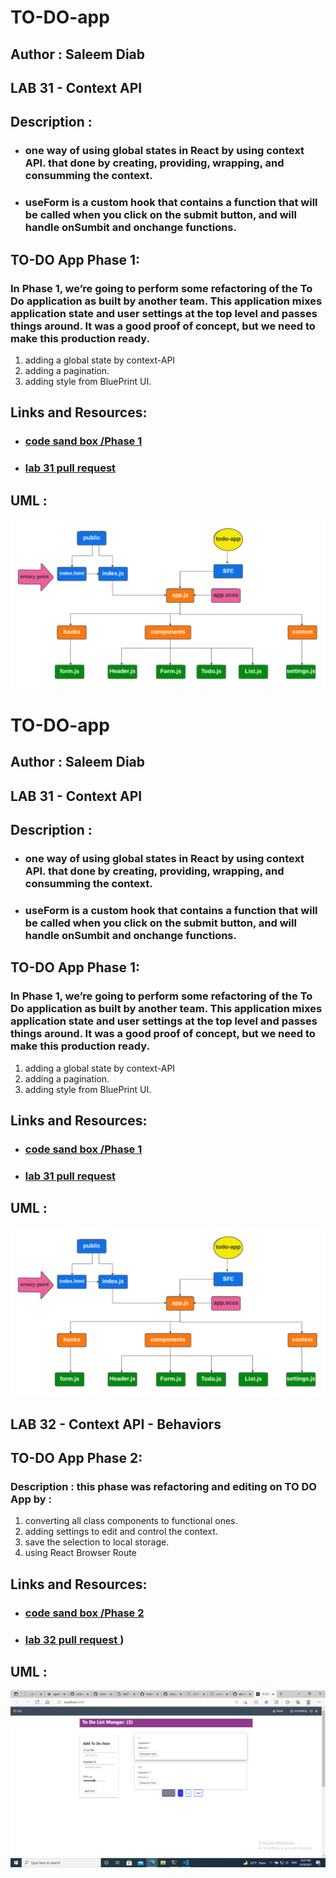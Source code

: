 # TO-DO-app


## Author : Saleem Diab 

## LAB 31 - Context API

## Description :

* ### one way of using global states in React by using context API. that done by creating, providing, wrapping, and consumming the context.

* ### useForm is a custom hook that contains a function that will be called when you click on the submit button, and will handle onSumbit and onchange functions.

##  TO-DO App Phase 1:

### In Phase 1, we’re going to perform some refactoring of the To Do application as built by another team. This application mixes application state and user settings at the top level and passes things around. It was a good proof of concept, but we need to make this production ready.

1. adding a global state by context-API
2. adding a pagination.
3. adding style from BluePrint UI.


## Links and Resources:



* ### [code sand box /Phase 1](https://codesandbox.io/s/agitated-lamport-8xyty)

* ### [lab 31 pull request ](https://github.com/saleem-ux/todo-app/pull/2)

## UML : 

![img](./images/lab31.png)


# TO-DO-app


## Author : Saleem Diab 

## LAB 31 - Context API

## Description :

* ### one way of using global states in React by using context API. that done by creating, providing, wrapping, and consumming the context.

* ### useForm is a custom hook that contains a function that will be called when you click on the submit button, and will handle onSumbit and onchange functions.

##  TO-DO App Phase 1:

### In Phase 1, we’re going to perform some refactoring of the To Do application as built by another team. This application mixes application state and user settings at the top level and passes things around. It was a good proof of concept, but we need to make this production ready.

1. adding a global state by context-API
2. adding a pagination.
3. adding style from BluePrint UI.


## Links and Resources:



* ### [code sand box /Phase 1](https://codesandbox.io/s/agitated-lamport-8xyty)

* ### [lab 31 pull request ](https://github.com/saleem-ux/todo-app/pull/2)

## UML : 

![img](./images/lab31.png)

## LAB 32 - Context API - Behaviors

##  TO-DO App Phase 2:

### Description : this phase was refactoring and editing on TO DO App by :

1. converting all class components to functional ones.
2. adding settings to edit and control the context.
3. save the selection to local storage.
4. using React Browser Route


## Links and Resources:



* ### [code sand box /Phase 2](https://qmln4.csb.app/)

* ### [lab 32 pull request ](https://github.com/saleem-ux/todo-app/pull/3))

## UML : 

![img](./images/lab32.png)

